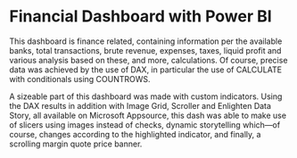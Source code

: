 # Financial Dashboard with Power BI

This dashboard is finance related, containing information per the available banks, total transactions,  brute revenue, expenses, taxes, liquid profit and various analysis based on these, and more, calculations. Of course, precise data was achieved by the use of DAX, in particular the use of CALCULATE with conditionals using COUNTROWS.

A sizeable part of this dashboard was made with custom indicators. Using the DAX results in addition with Image Grid, Scroller and Enlighten Data Story, all available on Microsoft Appsource, this dash was able to make use of slicers using images instead of checks, dynamic storytelling which—of course, changes according to the highlighted indicator, and finally, a scrolling margin quote price banner.

